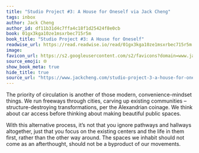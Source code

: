 ```yaml
---
title: "Studio Project #3: A House for Oneself via Jack Cheng"
tags: inbox
author: Jack Cheng
author_id: df11b31d4c7ffa4c18f1d25424f8e0cb
book: 01gx3kga10ze1msxrbec715r5m
book_title: "Studio Project #3: A House for Oneself"
readwise_url: https://read.readwise.io/read/01gx3kga10ze1msxrbec715r5m
image: 
favicon_url: https://s2.googleusercontent.com/s2/favicons?domain=www.jackcheng.com
source_emoji: 🌐
show_book_meta: true
hide_title: true
source_url: "https://www.jackcheng.com/studio-project-3-a-house-for-oneself/?ref=sunday-newsletter"
---
```


The priority of circulation is another of those modern, convenience-mindset things. We run freeways through cities, carving up existing communities – structure-destroying transformations, per the Alexandrian coinage. We think about car access before thinking about making beautiful public spaces.

With this alternative process, it’s not that you ignore pathways and hallways altogether, just that you focus on the existing centers and the life in them first, rather than the other way around. The spaces we inhabit should not come as an afterthought, should not be a byproduct of our movements.